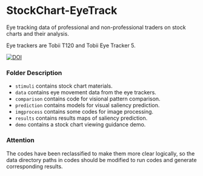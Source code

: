 # StockChart-EyeTrack
Eye tracking data of professional and non-professional traders on stock charts and their analysis.

Eye trackers are Tobii T120 and Tobii Eye Tracker 5.

[![DOI](https://zenodo.org/badge/672244145.svg)](https://zenodo.org/badge/latestdoi/672244145)

### Folder Description
- `stimuli` contains stock chart materials.
- `data` contains eye movement data from the eye trackers.
- `comparison` contains code for visional pattern comparison.
- `prediction` contains models for visual saliency prediction.
- `imgprocess` contains some codes for image processing.
- `results` contains results maps of saliency prediction.
- `demo` contains a stock chart viewing guidance demo.

### Attention
The codes have been reclassified to make them more clear logically, so the data directory paths in codes should be modified to run codes and generate corresponding results.

